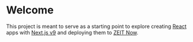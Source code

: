 # Welcome

This project is meant to serve as a starting point to explore creating [React](https://reactjs.org) apps with [Next.js v9](https://nextjs.org/docs/getting-started) and deploying them to [ZEIT Now](https://zeit.co/).
